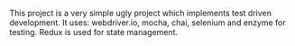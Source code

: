 This project is a very simple ugly project which implements test driven development. It uses: webdriver.io, mocha, chai, selenium and enzyme for testing. Redux is used for state management.

